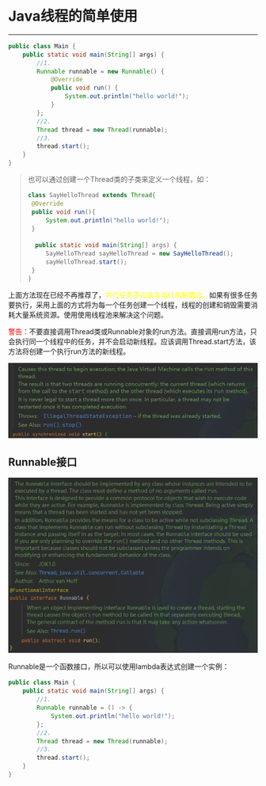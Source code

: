 # Java线程的简单使用

---

```java
public class Main {
    public static void main(String[] args) {
        //1.
        Runnable runnable = new Runnable() {
            @Override
            public void run() {
                System.out.println("hello world!");
            }
        };
        //2.
        Thread thread = new Thread(runnable);
        //3.
        thread.start();
    }
}
```

> 也可以通过创建一个Thread类的子类来定义一个线程，如：
>
> ```java
> class SayHelloThread extends Thread{
>  @Override
>  public void run(){
>      System.out.println("hello world!");
>  }
>  
>   public static void main(String[] args) {
>      SayHelloThread sayHelloThread = new SayHelloThread();
>      sayHelloThread.start();
>  }
> }
> ```

上面方法现在已经不再推荐了，<font color = yellow>并行任务不应该与运行机制耦合。</font>如果有很多任务要执行，采用上面的方式将为每一个任务创建一个线程，线程的创建和销毁需要消耗大量系统资源。使用使用线程池来解决这个问题。

<font color = red>警告：</font>不要直接调用Thread类或Runnable对象的run方法。直接调用run方法，只会执行同一个线程中的任务，并不会启动新线程。应该调用Thread.start方法，该方法将创建一个执行run方法的新线程。

![image-20200501020908704](markdown/并发.assets/image-20200501020908704.png)

## Runnable接口

![image-20200501011215080](markdown/并发.assets/image-20200501011215080.png)

Runnable是一个函数接口，所以可以使用lambda表达式创建一个实例：

```java
public class Main {
    public static void main(String[] args) {
        //1.
        Runnable runnable = () -> {
            System.out.println("hello world!");
        };
        //2.
        Thread thread = new Thread(runnable);
        //3.
        thread.start();
    }
}
```